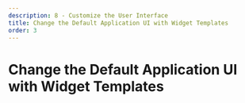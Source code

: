 ```yaml
---
description: 8 - Customize the User Interface
title: Change the Default Application UI with Widget Templates
order: 3
---
```


# Change the Default Application UI with Widget Templates

<!-- Widget Templates, which in pre-7.2 versions were known as Application Display Templates (ADT), are a templating framework that allows you to customize and override portal application user interfaces. Native portlets supporting the Widget Templates are:

* Asset Publisher
* Asset Categories Navigation
* Asset Tags Navigation
* Blogs
* Media Gallery
* RSS
* Breadcrumb
* Language
* Navigation Menu
* SiteMap
* Wiki

> As of 7.1, portal applications are now called *Widgets*. From a back-end developer's perspective, these widgets are internally implemented as portlets, so we use the term *portlet* throughout this course.

Some example use cases for Widget Templates:

* Create a custom list layout for the Asset Publisher
* Create a custom item view layout for the Asset Publisher
* Create a custom layout for navigation
* Add audience targeting support for a navigation layout

Widget templates can be managed in the *Control Panel* in *Site Builder → Widget Templates* or from a portlet's configuration menu. Templates can exist both in the portal global and in the site scope:

<img src="../images/adt-management-from-portlet.png" style="max-height:30%;" />

A variety of Liferay utilities and services are available for Widget Templates. Notice, however, that access to some variables is restricted by default. In order to consume the Liferay service API via ADTs, users must be given access to the __serviceLocator__ utility. Access is controlled in *Control Panel → Configuration → System Settings →  Template Engines → FreeMarker Engine*.

Some common variables are available for the templates, including:

* currentUrl
* locale
* themeDisplay
* portletPreferences
* templateId
* renderRequest

Although both Velocity and FreeMarker templating languages are supported for implementing the templates, using FreeMarker is recommended. 

<img src="../images/adt-example.png" style="max-height:30%;" />

## Adding Widget Template Support for Custom Applications {#support}

Widget Template support can be implemented in custom applications. Here is an overview of the steps required:

1. Create a service component extending the [BasePortletDisplayTemplateHandler](https://github.com/liferay/liferay-portal/blob/7.2.x/portal-kernel/src/com/liferay/portal/kernel/portletdisplaytemplate/BasePortletDisplayTemplateHandler.java).
1. Define template permissions using the `default.xml`.
1. Create the configuration JSP using `<liferay-ui:ddm-template-selector>`.
1. Render on the JSP using `<liferay-ddm:template-renderer>`.

Custom Template Handers components can be created for introducing custom objects and variables for the templates. See an example of the default [Wiki portlet handler](https://github.com/liferay/liferay-portal/blob/7.2.x/modules/apps/wiki/wiki-web/src/main/java/com/liferay/wiki/web/internal/portlet/template/WikiPortletDisplayTemplateHandler.java).

> For more information, visit Liferay Developer Network (https://dev.liferay.com/en/discover/portal/-/knowledge_base/7-2/creating-display-templates).

<div class="summary">
<h3>Knowledge Check</h3>
<ul>
    <li> ____________________________ is a templating framework that allows you to customize the portlet UI.</li>
    <li>Application Display Templates should be implemented using the ____________________________ template language.</li>
    <li>To consume the Liferay service API via ADTs, users must be given access to the ____________________________ utility.</li>
    <li> Application Display Template support can also be implemented in ____________________________.</li>
</ul>
</div> -->